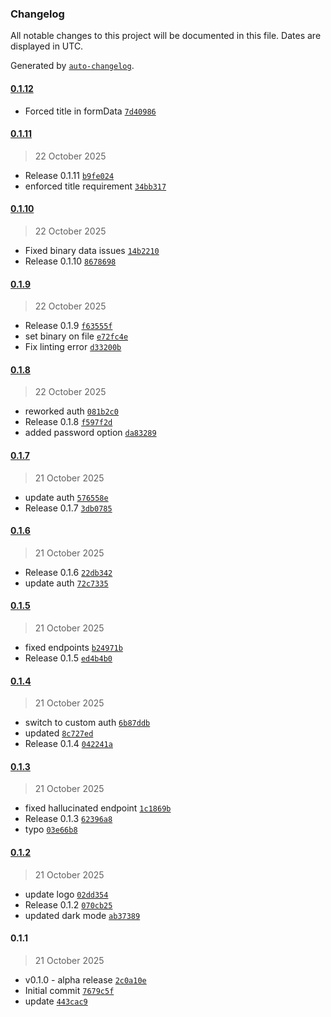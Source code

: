 ### Changelog

All notable changes to this project will be documented in this file. Dates are displayed in UTC.

Generated by [`auto-changelog`](https://github.com/CookPete/auto-changelog).

#### [0.1.12](https://github.com/paschembri/n8n-nodes-askmeeya/compare/0.1.11...0.1.12)

- Forced title in formData [`7d40986`](https://github.com/paschembri/n8n-nodes-askmeeya/commit/7d409865473329036c80a3756715d21a883827f5)

#### [0.1.11](https://github.com/paschembri/n8n-nodes-askmeeya/compare/0.1.10...0.1.11)

> 22 October 2025

- Release 0.1.11 [`b9fe024`](https://github.com/paschembri/n8n-nodes-askmeeya/commit/b9fe024eee4a4272b285561331f7e407e78ca015)
- enforced title requirement [`34bb317`](https://github.com/paschembri/n8n-nodes-askmeeya/commit/34bb317ed56cb8e14748013c687b94245dcd87a5)

#### [0.1.10](https://github.com/paschembri/n8n-nodes-askmeeya/compare/0.1.9...0.1.10)

> 22 October 2025

- Fixed binary data issues [`14b2210`](https://github.com/paschembri/n8n-nodes-askmeeya/commit/14b22106eb3150bd0a4f4cf75399177baab10471)
- Release 0.1.10 [`8678698`](https://github.com/paschembri/n8n-nodes-askmeeya/commit/86786983048503116d4e77d1c424448a378bb818)

#### [0.1.9](https://github.com/paschembri/n8n-nodes-askmeeya/compare/0.1.8...0.1.9)

> 22 October 2025

- Release 0.1.9 [`f63555f`](https://github.com/paschembri/n8n-nodes-askmeeya/commit/f63555fb40b8a75622eb627154a4de075c646076)
- set binary on file [`e72fc4e`](https://github.com/paschembri/n8n-nodes-askmeeya/commit/e72fc4e7253b8c60939338e779fba9905a1fb3ea)
- Fix linting error [`d33200b`](https://github.com/paschembri/n8n-nodes-askmeeya/commit/d33200bfed55a5df9675de5cce0e4e7f691cf0f4)

#### [0.1.8](https://github.com/paschembri/n8n-nodes-askmeeya/compare/0.1.7...0.1.8)

> 22 October 2025

- reworked auth [`081b2c0`](https://github.com/paschembri/n8n-nodes-askmeeya/commit/081b2c0b1ac3fc3d5dc6b579ec9b65570fee2a07)
- Release 0.1.8 [`f597f2d`](https://github.com/paschembri/n8n-nodes-askmeeya/commit/f597f2ddcd271c61daca17574e3741bdab3f9c39)
- added password option [`da83289`](https://github.com/paschembri/n8n-nodes-askmeeya/commit/da83289c9a59dfdc7d03558c866287a26b6c563d)

#### [0.1.7](https://github.com/paschembri/n8n-nodes-askmeeya/compare/0.1.6...0.1.7)

> 21 October 2025

- update auth [`576558e`](https://github.com/paschembri/n8n-nodes-askmeeya/commit/576558e8bd5ce38f5985a269031f313df6785f30)
- Release 0.1.7 [`3db0785`](https://github.com/paschembri/n8n-nodes-askmeeya/commit/3db07852e11fc1fc6642e46aa1f62e961329e85d)

#### [0.1.6](https://github.com/paschembri/n8n-nodes-askmeeya/compare/0.1.5...0.1.6)

> 21 October 2025

- Release 0.1.6 [`22db342`](https://github.com/paschembri/n8n-nodes-askmeeya/commit/22db3429a2a745738df1c90beee216492146b800)
- update auth [`72c7335`](https://github.com/paschembri/n8n-nodes-askmeeya/commit/72c7335d163a5fad47a98871fd4e203e140c3771)

#### [0.1.5](https://github.com/paschembri/n8n-nodes-askmeeya/compare/0.1.4...0.1.5)

> 21 October 2025

- fixed endpoints [`b24971b`](https://github.com/paschembri/n8n-nodes-askmeeya/commit/b24971be213f857c149e5ff8dad2c5fed6e4a785)
- Release 0.1.5 [`ed4b4b0`](https://github.com/paschembri/n8n-nodes-askmeeya/commit/ed4b4b0fb44b45ebc33bf10cb9f5fe3d325f9d65)

#### [0.1.4](https://github.com/paschembri/n8n-nodes-askmeeya/compare/0.1.3...0.1.4)

> 21 October 2025

- switch to custom auth [`6b87ddb`](https://github.com/paschembri/n8n-nodes-askmeeya/commit/6b87ddbf4fbc761b7699eaea51737fe4a86de608)
- updated [`8c727ed`](https://github.com/paschembri/n8n-nodes-askmeeya/commit/8c727ed4cb06ac6d5303a38889ac9d5de25af88a)
- Release 0.1.4 [`042241a`](https://github.com/paschembri/n8n-nodes-askmeeya/commit/042241ab461ca7fa3147866ae2dfb7c1d65ed267)

#### [0.1.3](https://github.com/paschembri/n8n-nodes-askmeeya/compare/0.1.2...0.1.3)

> 21 October 2025

- fixed hallucinated endpoint [`1c1869b`](https://github.com/paschembri/n8n-nodes-askmeeya/commit/1c1869b452e54a217253a738f56cfdd5ddd34c78)
- Release 0.1.3 [`62396a8`](https://github.com/paschembri/n8n-nodes-askmeeya/commit/62396a84b5049bbb4a99917c96df04b2b6ca60a0)
- typo [`03e66b8`](https://github.com/paschembri/n8n-nodes-askmeeya/commit/03e66b8384a3632753822c01dafed449228a3df0)

#### [0.1.2](https://github.com/paschembri/n8n-nodes-askmeeya/compare/0.1.1...0.1.2)

> 21 October 2025

- update logo [`02dd354`](https://github.com/paschembri/n8n-nodes-askmeeya/commit/02dd3543f8449dbb995794779f6874e9cee1b422)
- Release 0.1.2 [`070cb25`](https://github.com/paschembri/n8n-nodes-askmeeya/commit/070cb25b0ecd1587fd428151d86da512576e7302)
- updated dark mode [`ab37389`](https://github.com/paschembri/n8n-nodes-askmeeya/commit/ab373891bd8a5ad219890ad117bb06ce15838969)

#### 0.1.1

> 21 October 2025

- v0.1.0 - alpha release [`2c0a10e`](https://github.com/paschembri/n8n-nodes-askmeeya/commit/2c0a10efe3d86b20771e02fd163641f1ebf4f525)
- Initial commit [`7679c5f`](https://github.com/paschembri/n8n-nodes-askmeeya/commit/7679c5fd4d2e4de605fd6f729ad1a5a9f4d5b02d)
- update [`443cac9`](https://github.com/paschembri/n8n-nodes-askmeeya/commit/443cac9ba4b6b673a2624af520288e8f85faff80)
